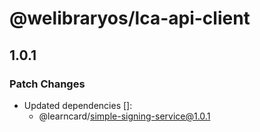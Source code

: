 # @welibraryos/lca-api-client

## 1.0.1

### Patch Changes

-   Updated dependencies []:
    -   @learncard/simple-signing-service@1.0.1
